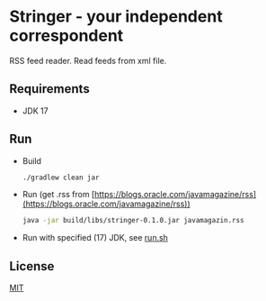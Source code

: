 # Stringer - your independent correspondent

RSS feed reader.
Read feeds from xml file.

## Requirements

- JDK 17

## Run

- Build
    ```bash
    ./gradlew clean jar
    ```
- Run (get .rss from [https://blogs.oracle.com/javamagazine/rss](https://blogs.oracle.com/javamagazine/rss))
    ```bash
    java -jar build/libs/stringer-0.1.0.jar javamagazin.rss
    ```
- Run with specified (17) JDK, see [run.sh](run.sh)


## License
[MIT](https://choosealicense.com/licenses/mit/)
